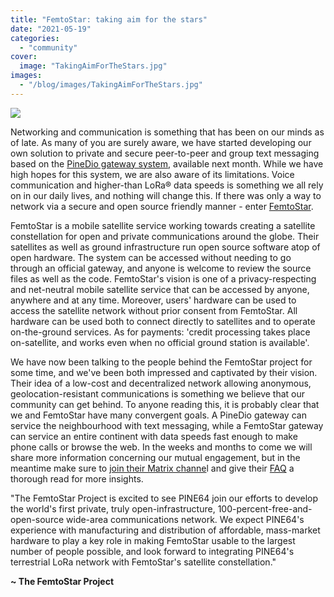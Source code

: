 ```yaml
---
title: "FemtoStar: taking aim for the stars"
date: "2021-05-19"
categories: 
  - "community"
cover: 
  image: "TakingAimForTheStars.jpg"
images:
  - "/blog/images/TakingAimForTheStars.jpg"
---
```


![](/blog/images/TakingAimForTheStars.jpg)

Networking and communication is something that has been on our minds as of late. As many of you are surely aware, we have started developing our own solution to private and secure peer-to-peer and group text messaging based on the [PineDio gateway system](https://www.pine64.org/2021/05/06/lets-make-mirakles-happen/), available next month. While we have high hopes for this system, we are also aware of its limitations. Voice communication and higher-than LoRa® data speeds is something we all rely on in our daily lives, and nothing will change this. If there was only a way to network via a secure and open source friendly manner - enter [FemtoStar](https://femtostar.com/).

FemtoStar is a mobile satellite service working towards creating a satellite constellation for open and private communications around the globe. Their satellites as well as ground infrastructure run open source software atop of open hardware. The system can be accessed without needing to go through an official gateway, and anyone is welcome to review the source files as well as the code. FemtoStar's vision is one of a privacy-respecting and net-neutral mobile satellite service that can be accessed by anyone, anywhere and at any time. Moreover, users' hardware can be used to access the satellite network without prior consent from FemtoStar. All hardware can be used both to connect directly to satellites and to operate on-the-ground services. As for payments: 'credit processing takes place on-satellite, and works even when no official ground station is available'.

We have now been talking to the people behind the FemtoStar project for some time, and we've been both impressed and captivated by their vision. Their idea of a low-cost and decentralized network allowing anonymous, geolocation-resistant communications is something we believe that our community can get behind. To anyone reading this, it is probably clear that we and FemtoStar have many convergent goals. A PineDio gateway can service the neighbourhood with text messaging, while a FemtoStar gateway can service an entire continent with data speeds fast enough to make phone calls or browse the web. In the weeks and months to come we will share more information concerning our mutual engagement, but in the meantime make sure to [join their Matrix channe](https://matrix.to/#/!COEHOXujBzfAHAVzPG:matrix.org?via=matrix.org&via=lighthouse.cx&via=nordgedanken.dev)l and give their [FAQ](https://femtostar.com/faq) a thorough read for more insights.

"The FemtoStar Project is excited to see PINE64 join our efforts to develop the world's first private, truly open-infrastructure, 100-percent-free-and-open-source wide-area communications network. We expect PINE64's experience with manufacturing and distribution of affordable, mass-market hardware to play a key role in making FemtoStar usable to the largest number of people possible, and look forward to integrating PINE64's terrestrial LoRa network with FemtoStar's satellite constellation."

**~ The FemtoStar Project**
